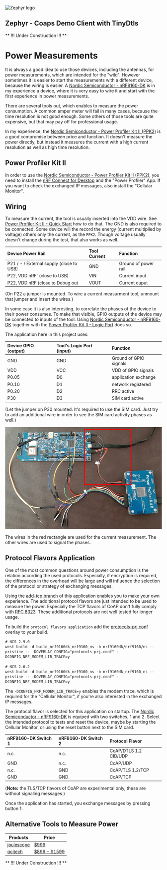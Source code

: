 ![Zephyr logo](https://github.com/zephyrproject-rtos/zephyr/raw/main/doc/_static/images/kite.png)

## Zephyr - Coaps Demo Client with TinyDtls

** !!! Under Construction !!! **

# Power Measurements

It is always a good idea to use those devices, including the antennas, for power measurements, which are intended for the "wild". However sometimes it is easier to start the measurements with a different device, because the wiring is easier. A [Nordic Semiconductor - nRF9160-DK](https://www.nordicsemi.com/Products/Development-hardware/nRF9160-DK) is in my experience a device, where it is very easy to wire it and start with the first experience in power measurements.

There are several tools out, which enables to measure the power consumption. A common amper meter will fail in many cases, because the time resolution is not good enough. Some others of those tools are quite expensive, but that may pay off for professional usage.

In my experience, the [Nordic Semiconductor - Power Profiler Kit II (PPK2)](https://www.nordicsemi.com/Products/Development-hardware/Power-Profiler-Kit-2) is a good compromise between price and function. It doesn't measure the power directly, but instead it measures the current with a high current resolution as well as high time resolution. 

## Power Profiler Kit II

In order to use the [Nordic Semiconductor - Power Profiler Kit II (PPK2)](https://www.nordicsemi.com/Products/Development-hardware/Power-Profiler-Kit-2), you need to install the [nRF Connect for Desktop](https://www.nordicsemi.com/Products/Development-tools/nRF-Connect-for-desktop) and the "Power Profiler" App. If you want to check the exchanged IP messages, also install the "Cellular Monitor". 

## Wiring

To measure the current, the tool is usually inserted into the VDD wire.
See [Power Profiler Kit II - Quick Start](https://docs.nordicsemi.com/bundle/ug_ppk2/page/UG/ppk/PPK_user_guide_Quick_start.html) how to do that.
The GND is also required to be connected. Some device will the record the energy (current multiplied by voltage) others only the current, as the `PPK2`. Though voltage usually doesn't change during the test, that also works as well.

| Device Power Rail | Tool Current | Function |
| :- | :- | :- |
| P21 / - / External supply (close to USB) | GND | Ground of power rail |
| P22, VDD nRF' (close to USB) | VIN | Current input |
| P22, VDD nRF (close to Debug out| VOUT | Current ouput |

(On P22 a jumper is mounted. To wire a current measurment tool, unmount that jumper and insert the wires.)

In some case it is also interesting, to correlate the phases of the device to their power consumes. To make that visible, GPIO outputs of the device may be connected to inputs of the tool. Using [Nordic Semiconductor - nRF9160-DK](https://www.nordicsemi.com/Products/Development-hardware/nRF9160-DK) together with the [Power Profiler Kit II - Logic Port](https://docs.nordicsemi.com/bundle/ug_ppk2/page/UG/ppk/PPK_user_guide_Connectors.html) does so. 

The application here in this project uses:

| Device GPIO (output) | Tool's Logic Port (input) | Function |
| :- | :- | :- |
| GND | GND | Ground of GPIO signals |
| VDD | VCC | VDD of GPIO signals |
| P0.05 | D0 | application exchange |
| P0.10 | D1 | network registered |
| P0.20 | D2 | RRC active |
| P30  | D3 | SIM card active |

(Let the jumper on P30 mounted. It's required to use the SIM card. Just try to add an additional wire in order to see the SIM card activity phases as well.)

![wiring](./wiring.png)

The wires in the red rectangle are used for the current measurement. The other wires are used to signal the phases.

## Protocol Flavors Application

One of the most common questions around power consumption is the relation according the used protocols. Especially, if encryption is required, the differences in the overhead will be large and will influence the selection of the protocol or strategy of exchanging messages.

Using the [add-tcp branch](https://github.com/boaks/zephyr-coaps-client/tree/add_tcp) of this application enables you to make your own experience. The additional protocol flavors are just intended to be used to measure the power. Especially the TCP flavors of CoAP don't fully comply with [RFC 8323](https://www.rfc-editor.org/rfc/rfc8323.html). These additional protocols are not well tested for longer usage.

To build the `protocol flavors application` add the [protocols-prj.conf](../protocols-prj.conf) overlay to your build.

```
# NCS 2.9.0
west build -d build_nrf9160dk_nrf9160_ns -b nrf9160dk/nrf9160/ns --pristine -- -DOVERLAY_CONFIG="protocols-prj.conf" -DCONFIG_NRF_MODEM_LIB_TRACE=y

# NCS 2.6.2
west build -d build_nrf9160dk_nrf9160_ns -b nrf9160dk_nrf9160_ns --pristine -- -DOVERLAY_CONFIG="protocols-prj.conf" -DCONFIG_NRF_MODEM_LIB_TRACE=y
```

The `-DCONFIG_NRF_MODEM_LIB_TRACE=y` enables the modem trace, which is required for the "Cellular Monitor", if you're also interested in the exchanged IP messages. 

The protocol flavor is selected for this application on startup. The [Nordic Semiconductor - nRF9160-DK](https://www.nordicsemi.com/Products/Development-hardware/nRF9160-DK) is equiped with two switches, 1 and 2. Select the intended protocol to tests and reset the device, maybe by starting the Cellular Monitor, or using the reset button next to the SIM card.

| nRF9160-DK Switch 1 | nRF9160-DK Switch 2 | Protocol Flavor |
| :- | :- | :- |
| n.c. | n.c. | CoAP/DTLS 1.2 CID/UDP |
| GND | n.c. | CoAP/UDP |
| n.c. | GND | CoAP/TLS 1.2/TCP |
| GND | GND | CoAP/TCP |

(**Note:** the TLS/TCP flavors of CoAP are experimental only, these are without signaling messages.)

Once the application has started, you exchange messages by pressing button 1.

## Alternative Tools to Measure Power

| Products | Price |
| - | - |
|[joulescope](https://www.joulescope.com/) | [\$999](https://www.joulescope.com/cart) |
|[qoitech](https://www.qoitech.com/) | [\$899 - \$1599](https://www.qoitech.com/buy/) |


** !!! Under Construction !!! **
